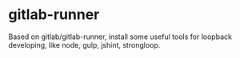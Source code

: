 # gitlab-runner

Based on gitlab/gitlab-runner, install some useful tools for loopback developing, like node, gulp, jshint, strongloop.
